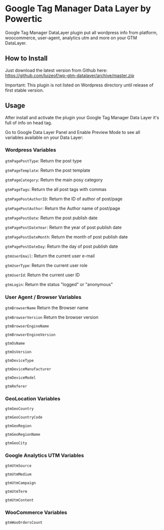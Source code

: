 # Google Tag Manager Data Layer by Powertic

Google Tag Manager DataLayer plugin put all wordpress info from platform, woocommerce,
user-agent, analytics utm and more on your GTM DataLayer.

## How to Install

Just download the latest version from Github here: https://github.com/luizeof/wp-gtm-datalayer/archive/master.zip

Important: This plugin is not listed on Wordpress directory until release of first stable version.

## Usage

After install and activate the plugin your Google Tag Manager Data Layer it's full of info on head tag.

Go to Google Data Layer Panel and Enable Preview Mode to see all variables available on your Data Layer:

### Wordpress Variables

`gtmPagePostType`:
Return the post type

`gtmPageTemplate`:
Return the post template

`gtmPageCategory`:
Return the main posy category

`gtmPageTags`:
Return the all post tags with commas

`gtmPagePostAuthorID`:
Return the ID of author of post/page

`gtmPagePostAuthor`:
Return the Author name of post/page

`gtmPagePostDate`:
Return the post publish date

`gtmPagePostDateYear`:
Return the year of post publish date

`gtmPagePostDateMonth`:
Return the month of post publish date

`gtmPagePostDateDay`:
Return the day of post publish date

`gtmUserEmail`:
Return the current user e-mail

`gtmUserType`:
Return the current user role

`gtmUserId`:
Return the current user ID

`gtmLogin`:
Return the status "logged" or "anonymous"

### User Agent / Browser Variables

`gtmBrowserName`
Return the Browser name

`gtmBrowserVersion`
Return the browser version

`gtmBrowserEngineName`

`gtmBrowserEngineVersion`

`gtmOsName`

`gtmOsVersion`

`gtmDeviceType`

`gtmDeviceManufacturer`

`gtmDeviceModel`

`gtmReferer`

### GeoLocation Variables

`gtmGeoCountry`

`gtmGeoCountryCode`

`gtmGeoRegion`

`gtmGeoRegionName`

`gtmGeoCity`

### Google Analytics UTM Variables

`gtmUtmSource`

`gtmUtmMedium`

`gtmUtmCampaign`

`gtmUtmTerm`

`gtmUtmContent`

### WooCommerce Variables

`gtmWooOrdersCount`
